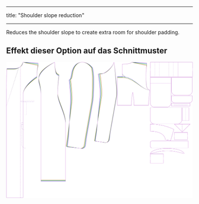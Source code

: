 - - -
title: "Shoulder slope reduction"
- - -

Reduces the shoulder slope to create extra room for shoulder padding.

## Effekt dieser Option auf das Schnittmuster

![This image shows the effect of this option by superimposing several variants that have a different value for this option](carlita_shoulderslopereduction_sample.svg "Effect of this option on the pattern")
